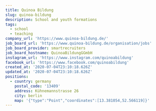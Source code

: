 ```yaml
---
title: Quinoa Bildung
slug: quinoa-bildung
description: School and youth formations
tags:
  - school
  - teaching
company_url: 'https://www.quinoa-bildung.de/'
job_board_url: 'https://www.quinoa-bildung.de/organisation/jobs'
job_board_provider: smartrecruiters
job_board_hostname: QuinoaBildungGGmbH
instagram_url: 'https://www.instagram.com/quinoabildung'
facebook_url: 'https://www.facebook.com/quinoabildung'
created_at: '2020-07-04T23:10:18.626Z'
updated_at: '2020-07-04T23:10:18.626Z'
positions:
  - country: germany
    postal_code: '13409'
    address: Kühnemannstrasse 26
    city: berlin
    map: '{"type":"Point","coordinates":[13.381054,52.566119]}'
---
```


